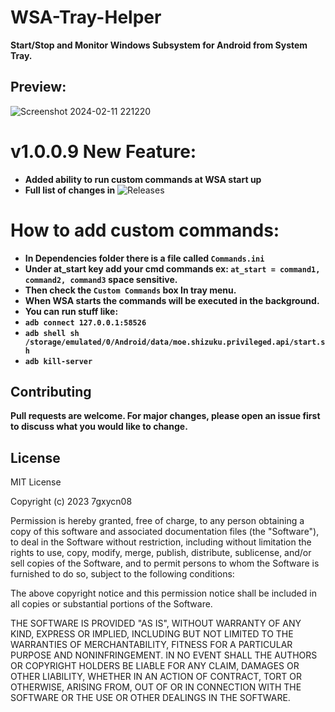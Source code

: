 # WSA-Tray-Helper
**Start/Stop and Monitor Windows Subsystem for Android from System Tray.**


## Preview:


![Screenshot 2024-02-11 221220](https://github.com/7gxycn08/WSA-Tray-Helper/assets/121936658/23a7e698-4a90-4f49-b043-f54abc8a8ee5)


# v1.0.0.9 New Feature:
- **Added ability to run custom commands at WSA start up**
- **Full list of changes in** ![Releases](https://github.com/7gxycn08/WSA-Tray-Helper/releases/tag/v1.0.0.9)


# How to add custom commands:
- **In Dependencies folder there is a file called `Commands.ini`**
- **Under at_start key add your cmd commands ex: `at_start = command1, command2, command3` space sensitive.**
- **Then check the `Custom Commands` box In tray menu.**
- **When WSA starts the commands will be executed in the background.**
- **You can run stuff like:**
- **`adb connect 127.0.0.1:58526`**
- **`adb shell sh /storage/emulated/0/Android/data/moe.shizuku.privileged.api/start.sh`**
- **`adb kill-server`**


## Contributing

**Pull requests are welcome. For major changes, please open an issue first**
**to discuss what you would like to change.**

## License

MIT License

Copyright (c) 2023 7gxycn08

Permission is hereby granted, free of charge, to any person obtaining a copy
of this software and associated documentation files (the "Software"), to deal
in the Software without restriction, including without limitation the rights
to use, copy, modify, merge, publish, distribute, sublicense, and/or sell
copies of the Software, and to permit persons to whom the Software is
furnished to do so, subject to the following conditions:

The above copyright notice and this permission notice shall be included in all
copies or substantial portions of the Software.

THE SOFTWARE IS PROVIDED "AS IS", WITHOUT WARRANTY OF ANY KIND, EXPRESS OR
IMPLIED, INCLUDING BUT NOT LIMITED TO THE WARRANTIES OF MERCHANTABILITY,
FITNESS FOR A PARTICULAR PURPOSE AND NONINFRINGEMENT. IN NO EVENT SHALL THE
AUTHORS OR COPYRIGHT HOLDERS BE LIABLE FOR ANY CLAIM, DAMAGES OR OTHER
LIABILITY, WHETHER IN AN ACTION OF CONTRACT, TORT OR OTHERWISE, ARISING FROM,
OUT OF OR IN CONNECTION WITH THE SOFTWARE OR THE USE OR OTHER DEALINGS IN THE
SOFTWARE.




